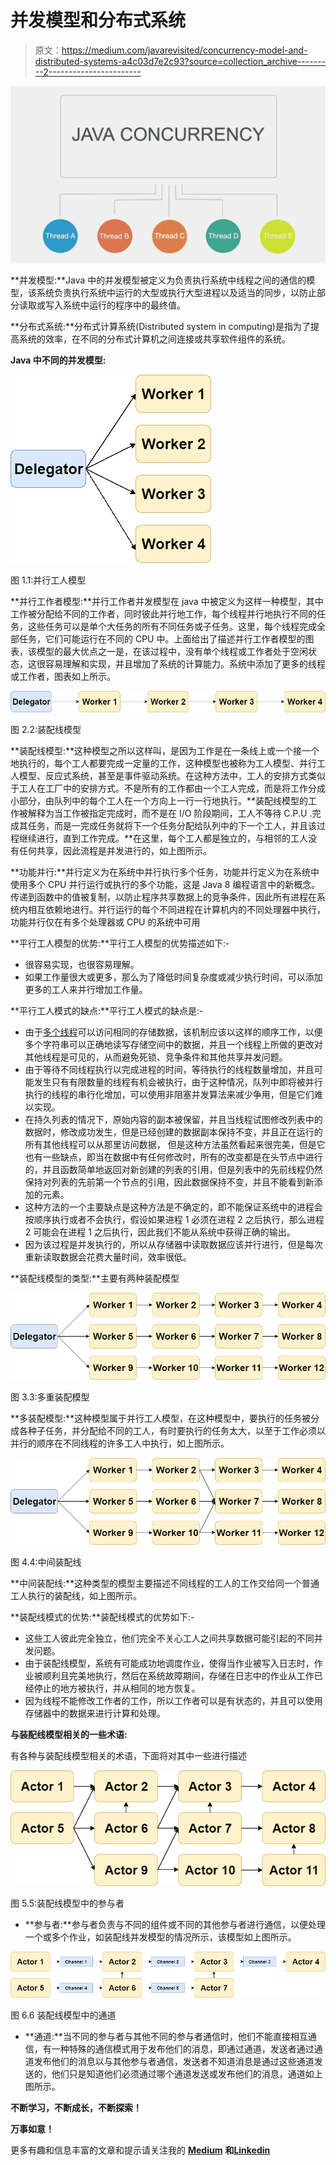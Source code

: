 # 并发模型和分布式系统

> 原文：<https://medium.com/javarevisited/concurrency-model-and-distributed-systems-a4c03d7e2c93?source=collection_archive---------2----------------------->

![](img/2513bda695bf946809d5d3a34b3884e4.png)

**并发模型:**Java 中的并发模型被定义为负责执行系统中线程之间的通信的模型，该系统负责执行系统中运行的大型或执行大型进程以及适当的同步，以防止部分读取或写入系统中运行的程序中的最终值。

**分布式系统:**分布式计算系统(Distributed system in computing)是指为了提高系统的效率，在不同的分布式计算机之间连接或共享软件组件的系统。

**Java 中不同的并发模型:**

[![](img/5ef2d87fb14175ce61ce32cc56b98815.png)](https://javarevisited.blogspot.com/2014/07/top-50-java-multithreading-interview-questions-answers.html)

图 1.1:并行工人模型

**并行工作者模型:**并行工作者并发模型在 java 中被定义为这样一种模型，其中工作被分配给不同的工作者，同时彼此并行地工作，每个线程并行地执行不同的任务，这些任务可以是单个大任务的所有不同任务或子任务。这里，每个线程完成全部任务，它们可能运行在不同的 CPU 中。上面给出了描述并行工作者模型的图表，该模型的最大优点之一是，在该过程中，没有单个线程或工作者处于空闲状态，这很容易理解和实现，并且增加了系统的计算能力。系统中添加了更多的线程或工作者，图表如上所示。

![](img/9f36d5057b3809a6ef769f23bf187135.png)

图 2.2:装配线模型

**装配线模型:**这种模型之所以这样叫，是因为工作是在一条线上或一个接一个地执行的，每个工人都要完成一定量的工作，这种模型也被称为工人模型、并行工人模型、反应式系统，甚至是事件驱动系统。在这种方法中，工人的安排方式类似于工人在工厂中的安排方式。不是所有的工作都由一个工人完成，而是将工作分成小部分，由队列中的每个工人在一个方向上一行一行地执行。**装配线模型的工作被解释为当工作被指定完成时，而不是在 I/O 阶段期间，工人不等待 C.P.U .完成其任务，而是一完成任务就将下一个任务分配给队列中的下一个工人，并且该过程继续进行，直到工作完成。**在这里，每个工人都是独立的，与相邻的工人没有任何共享，因此流程是并发进行的，如上图所示。

**功能并行:**并行定义为在系统中并行执行多个任务，功能并行定义为在系统中使用多个 CPU 并行运行或执行的多个功能，这是 Java 8 编程语言中的新概念。传递到函数中的值被复制，以防止程序共享数据上的竞争条件，因此所有进程在系统内相互依赖地进行。并行运行的每个不同进程在计算机内的不同处理器中执行，功能并行仅在有多个处理器或 CPU 的系统中可用

**平行工人模型的优势:**平行工人模型的优势描述如下:-

*   很容易实现，也很容易理解。
*   如果工作量很大或更多，那么为了降低时间复杂度或减少执行时间，可以添加更多的工人来并行增加工作量。

**平行工人模式的缺点:**平行工人模式的缺点是:-

*   由于[多个线程](https://javarevisited.blogspot.com/2013/02/how-to-join-multiple-threads-in-java-example-tutorial.html)可以访问相同的存储数据，该机制应该以这样的顺序工作，以便多个字符串可以正确地读写存储空间中的数据，并且一个线程上所做的更改对其他线程是可见的，从而避免死锁、竞争条件和其他共享并发问题。
*   由于等待不同线程执行以完成进程的时间，等待执行的线程数量增加，并且可能发生只有有限数量的线程有机会被执行，由于这种情况，队列中即将被并行执行的线程的串行化增加，可以使用非阻塞并发算法来减少争用，但是它们难以实现。
*   在持久列表的情况下，原始内容的副本被保留，并且当线程试图修改列表中的数据时，修改成功发生，但是已经创建的数据副本保持不变，并且正在运行的所有其他线程可以从那里访问数据， 但是这种方法虽然看起来很完美，但是它也有一些缺点，即当在数据中有任何修改时，所有的改变都是在头节点中进行的，并且函数简单地返回对新创建的列表的引用，但是列表中的先前线程仍然保持对列表的先前第一个节点的引用，因此数据保持不变，并且不能看到新添加的元素。
*   这种方法的一个主要缺点是这种方法是不确定的，即不能保证系统中的进程会按顺序执行或者不会执行，假设如果进程 1 必须在进程 2 之后执行，那么进程 2 可能会在进程 1 之后执行，因此我们不能从系统中获得正确的输出。
*   因为该过程是并发执行的，所以从存储器中读取数据应该并行进行，但是每次重新读取数据会花费大量时间，效率很低。

**装配线模型的类型:**主要有两种装配模型

[![](img/159b7ee102cda37cdebe5e320dccb970.png)](https://javarevisited.blogspot.com/2018/06/top-5-java-multithreading-and-concurrency-courses-experienced-programmers.html)

图 3.3:多重装配模型

**多装配模型:**这种模型属于并行工人模型，在这种模型中，要执行的任务被分成各种子任务，并分配给不同的工人，有时要执行的任务太大，以至于工作必须以并行的顺序在不同线程的许多工人中执行，如上图所示。

![](img/2e45710ae988dd44db7d013a228d1174.png)

图 4.4:中间装配线

**中间装配线:**这种类型的模型主要描述不同线程的工人的工作交给同一个普通工人执行的装配线，如上图所示。

**装配线模式的优势:**装配线模式的优势如下:-

*   这些工人彼此完全独立，他们完全不关心工人之间共享数据可能引起的不同并发问题。
*   由于装配线模型，系统有可能成功地调度作业，使得当作业被写入日志时，作业被顺利且完美地执行，然后在系统故障期间，存储在日志中的作业从工作已经停止的地方被执行，并从相同的地方恢复。
*   因为线程不能修改工作者的工作，所以工作者可以是有状态的，并且可以使用存储器中的数据来进行计算和处理。

**与装配线模型相关的一些术语:**

有各种与装配线模型相关的术语，下面将对其中一些进行描述

[![](img/22e9f154e1c05e094785c811a329ac41.png)](https://javarevisited.blogspot.com/2020/01/what-is-happens-before-in-java-concurrency.html)

图 5.5:装配线模型中的参与者

*   **参与者:**参与者负责与不同的组件或不同的其他参与者进行通信，以便处理一个或多个作业，如装配线并发模型的情况所示，该模型如上图所示。

![](img/d120acbc622834d9cedf222a0eef8a30.png)

图 6.6 装配线模型中的通道

*   **通道:**当不同的参与者与其他不同的参与者通信时，他们不能直接相互通信，有一种特殊的通信模式用于发布他们的消息，即通过通道，发送者通过通道发布他们的消息以与其他参与者通信，发送者不知道消息是通过这些通道发送的，他们只是知道他们必须通过哪个通道发送或发布他们的消息，通道如上图所示。

**不断学习，不断成长，不断探索！**

**万事如意！**

更多有趣和信息丰富的文章和提示请关注我的 [**Medium**](https://swapnilkant11.medium.com/) **和**[**Linkedin**](https://www.linkedin.com/in/swapnil-kant-279a3b148/)